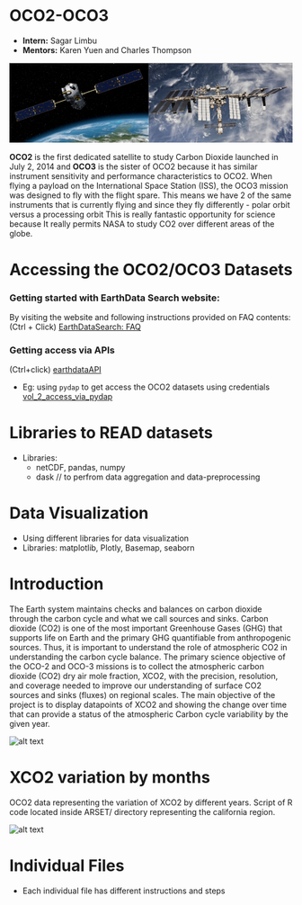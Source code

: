 # OCO2-OCO3

* <b>Intern:</b> Sagar Limbu
* <b>Mentors:</b> Karen Yuen and Charles Thompson



![OCO2_OCO3](OCO2_OCO3.png)

<b>OCO2</b> is the first dedicated satellite to study Carbon Dioxide launched in July 2, 2014 and <b>OCO3</b> 
is the sister of OCO2 because it has similar instrument sensitivity and performance characteristics to OCO2.
When flying a payload on the International Space Station (ISS), the OCO3 mission was designed to fly with the flight spare.
This means we have 2 of the same instruments that is currently flying and since they fly differently - polar orbit versus a processing orbit
This is really fantastic opportunity for science because It really permits NASA to study CO2 over different areas of the globe. 

# Accessing the OCO2/OCO3 Datasets
### Getting started with EarthData Search website:
By visiting the website and following instructions provided on FAQ contents:
(Ctrl + Click)
[EarthDataSearch: FAQ](https://www.earthdata.nasa.gov/faq/earthdata-search-faq)

### Getting access via APIs
(Ctrl+click)
[earthdataAPI](https://www.earthdata.nasa.gov/engage/open-data-services-and-software/api#edsc)
- Eg: using `pydap` to get access the OCO2 datasets using credentials
[vol_2_access_via_pydap](https://nbviewer.org/github/sagarlimbu0/OCO2-OCO3/blob/main/ARSET_/vol_2_pydap_access_EarthData.ipynb)

# Libraries to READ datasets
- Libraries: 
  - netCDF, pandas, numpy
  - dask // to perfrom data aggregation and data-preprocessing
  
# Data Visualization
- Using different libraries for data visualization
- Libraries: matplotlib, Plotly, Basemap, seaborn

# Introduction
The Earth system maintains checks and balances on carbon dioxide through the carbon cycle and what we call sources and sinks. Carbon dioxide (CO2) is one of the most important Greenhouse Gases (GHG) that supports life on Earth and the primary GHG quantifiable from anthropogenic sources. Thus, it is important to understand the role of atmospheric CO2 in understanding the carbon cycle balance. The primary science objective of the OCO-2 and OCO-3 missions is to collect the atmospheric carbon dioxide (CO2) dry air mole fraction, XCO2, with the precision, resolution, and coverage needed to improve our understanding of surface CO2 sources and sinks (fluxes) on regional scales. 
The main objective of the project is to display datapoints of XCO2 and showing the change over time that can provide a status of the atmospheric Carbon cycle variability by the given year.

![alt text](https://github.com/sagarlimbu0/OCO2-OCO3/blob/main/2019_half_year.gif)

# XCO2 variation by months
OCO2 data representing the variation of XCO2 by different years. Script of R code located inside ARSET/ directory representing the california region.

![alt text](https://github.com/sagarlimbu0/OCO2-OCO3/blob/main/ARSET_/california_xco2_variation/variation_by_months_oco2_2014_2020.gif)

# Individual Files
- Each individual file has different instructions and steps
